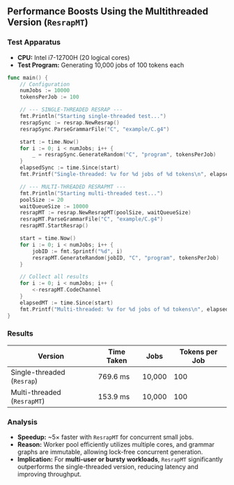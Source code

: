

## Performance Boosts Using the Multithreaded Version (`ResrapMT`)

### Test Apparatus

* **CPU:** Intel i7-12700H (20 logical cores)
* **Test Program:** Generating 10,000 jobs of 100 tokens each

```go
func main() {
    // Configuration
    numJobs := 10000
    tokensPerJob := 100

    // --- SINGLE-THREADED RESRAP ---
    fmt.Println("Starting single-threaded test...")
    resrapSync := resrap.NewResrap()
    resrapSync.ParseGrammarFile("C", "example/C.g4")

    start := time.Now()
    for i := 0; i < numJobs; i++ {
        _ = resrapSync.GenerateRandom("C", "program", tokensPerJob)
    }
    elapsedSync := time.Since(start)
    fmt.Printf("Single-threaded: %v for %d jobs of %d tokens\n", elapsedSync, numJobs, tokensPerJob)

    // --- MULTI-THREADED RESRAPMT ---
    fmt.Println("Starting multi-threaded test...")
    poolSize := 20
    waitQueueSize := 10000
    resrapMT := resrap.NewResrapMT(poolSize, waitQueueSize)
    resrapMT.ParseGrammarFile("C", "example/C.g4")
    resrapMT.StartResrap()

    start = time.Now()
    for i := 0; i < numJobs; i++ {
        jobID := fmt.Sprintf("%d", i)
        resrapMT.GenerateRandom(jobID, "C", "program", tokensPerJob)
    }

    // Collect all results
    for i := 0; i < numJobs; i++ {
        <-resrapMT.CodeChannel
    }
    elapsedMT := time.Since(start)
    fmt.Printf("Multi-threaded: %v for %d jobs of %d tokens\n", elapsedMT, numJobs, tokensPerJob)
}
```

### Results

| Version                     | Time Taken | Jobs   | Tokens per Job |
| --------------------------- | ---------- | ------ | -------------- |
| Single-threaded (`Resrap`)  | 769.6 ms   | 10,000 | 100            |
| Multi-threaded (`ResrapMT`) | 153.9 ms   | 10,000 | 100            |

### Analysis

* **Speedup:** ~5× faster with `ResrapMT` for concurrent small jobs.
* **Reason:** Worker pool efficiently utilizes multiple cores, and grammar graphs are immutable, allowing lock-free concurrent generation.
* **Implication:** For **multi-user or bursty workloads**, `ResrapMT` significantly outperforms the single-threaded version, reducing latency and improving throughput.
